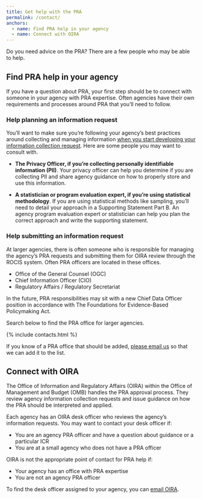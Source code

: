 ```yaml
---
title: Get help with the PRA
permalink: /contact/
anchors:
  - name: Find PRA help in your agency
  - name: Connect with OIRA
---
```


Do you need advice on the PRA? There are a few people who may be able to help.

## Find PRA help in your agency
If you have a question about PRA, your first step should be to connect with someone in your agency with PRA expertise. Often agencies have their own requirements and processes around PRA that you’ll need to follow.

### Help planning an information request
You’ll want to make sure you’re following your agency’s best practices around collecting and managing information [when you start developing your information collection request](/clearance-process/#develop-the-information-collection-request-within-your-agency). Here are some people you may want to consult with.


- **The Privacy Officer, if you’re collecting personally identifiable information (PII)**. Your privacy officer can help you determine if you are collecting PII and share agency guidance on how to properly store and use this information.

- **A statistician or program evaluation expert, if you’re using statistical methodology**. If you are using statistical methods like sampling, you’ll need to detail your approach in a Supporting Statement Part B. An agency program evaluation expert or statistician can help you plan the correct approach and write the supporting statement.

### Help submitting an information request
At larger agencies, there is often someone who is responsible for managing the agency’s PRA requests and submitting them for OIRA review through the ROCIS system. Often PRA officers are located in these offices.
- Office of the General Counsel (OGC)
- Chief Information Officer (CIO)
- Regulatory Affairs / Regulatory Secretariat

In the future, PRA responsibilities may sit with a new Chief Data Officer position in accordance with The Foundations for Evidence-Based Policymaking Act.

Search below to find the PRA office for larger agencies.

{% include contacts.html %}

If you know of a PRA office that should be added, [please email us](mailto:futureemailbox) so that we can add it to the list.

## Connect with OIRA
The Office of Information and Regulatory Affairs (OIRA) within the Office of Management and Budget (OMB) handles the PRA approval process. They review agency information collection requests and issue guidance on how the PRA should be interpreted and applied.

Each agency has an OIRA desk officer who reviews the agency’s information requests. You may want to contact your desk officer if:

- You are an agency PRA officer and have a question about guidance or a particular ICR
- You are at a small agency who does not have a PRA officer

OIRA is not the appropriate point of contact for PRA help if: 

- Your agency has an office with PRA expertise
- You are not an agency PRA officer 

To find the desk officer assigned to your agency, you can [email OIRA](mailto:futureemailbox).
